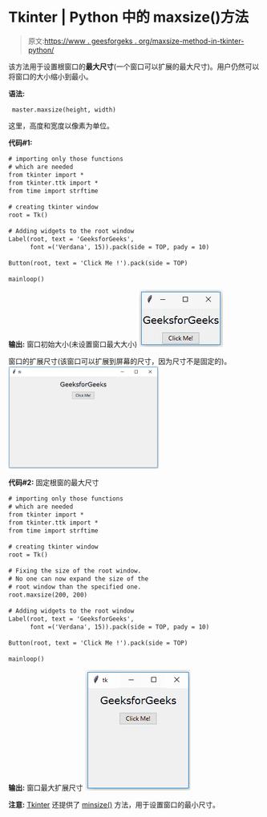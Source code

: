 # Tkinter | Python 中的 maxsize()方法

> 原文:[https://www . geesforgeks . org/maxsize-method-in-tkinter-python/](https://www.geeksforgeeks.org/maxsize-method-in-tkinter-python/)

该方法用于设置根窗口的**最大尺寸**(一个窗口可以扩展的最大尺寸)。用户仍然可以将窗口的大小缩小到最小。

**语法:**

```
 master.maxsize(height, width) 
```

这里，高度和宽度以像素为单位。

**代码#1:**

```
# importing only those functions
# which are needed
from tkinter import *
from tkinter.ttk import * 
from time import strftime

# creating tkinter window
root = Tk()

# Adding widgets to the root window
Label(root, text = 'GeeksforGeeks', 
      font =('Verdana', 15)).pack(side = TOP, pady = 10)

Button(root, text = 'Click Me !').pack(side = TOP)

mainloop()
```

**输出:**
窗口初始大小(未设置窗口最大大小)
![Initial size of the window ](img/8960a9e996c60ba79c3f830cc8c7f354.png)

窗口的扩展尺寸(该窗口可以扩展到屏幕的尺寸，因为尺寸不是固定的)。
![Expanded size of the window](img/4adec74218fbedd3a4a0bfc7165eb264.png)

**代码#2:** 固定根窗的最大尺寸

```
# importing only those functions
# which are needed
from tkinter import * 
from tkinter.ttk import * 
from time import strftime

# creating tkinter window
root = Tk()

# Fixing the size of the root window.
# No one can now expand the size of the
# root window than the specified one.
root.maxsize(200, 200)

# Adding widgets to the root window
Label(root, text = 'GeeksforGeeks', 
      font =('Verdana', 15)).pack(side = TOP, pady = 10)

Button(root, text = 'Click Me !').pack(side = TOP)

mainloop()
```

**输出:**
窗口最大扩展尺寸
![Maximum expanded size of the window](img/ac5952a223836daec9da0c111f656cea.png)

**注意:** [Tkinter](https://www.geeksforgeeks.org/python-gui-tkinter/) 还提供了 [minsize()](https://www.geeksforgeeks.org/minsize-method-in-tkinter-python/) 方法，用于设置窗口的最小尺寸。